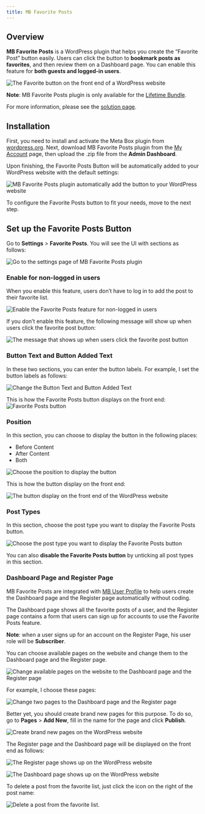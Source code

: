 ```yaml
---
title: MB Favorite Posts
---
```


## Overview

**MB Favorite Posts** is a WordPress plugin that helps you create the “Favorite Post” button easily. Users can click the button to **bookmark posts as favorites**, and then review them on a Dashboard page. You can enable this feature for **both guests and logged-in users**.

![The Favorite button on the front end of a WordPress website](https://i.imgur.com/McGrRT5.png)

**Note**: MB Favorite Posts plugin is only available for the [Lifetime Bundle](https://metabox.io/pricing/).

For more information, please see the [solution page](https://metabox.io/plugins/mb-favorite-posts/).

## Installation

First, you need to install and activate the Meta Box plugin from [wordpress.org](https://wordpress.org/plugins/meta-box/). Next, download MB Favorite Posts plugin from the [My Account](https://metabox.io/my-account/) page, then upload the .zip file from the **Admin Dashboard**.

Upon finishing, the Favorite Posts Button will be automatically added to your WordPress website with the default settings:

![MB Favorite Posts plugin automatically add the button to your WordPress website](https://i.imgur.com/y5MAFRk.png)

To configure the Favorite Posts button to fit your needs, move to the next step.

## Set up the Favorite Posts Button

Go to **Settings** > **Favorite Posts**. You will see the UI with sections as follows:

![Go to the settings page of MB Favorite Posts plugin](https://i.imgur.com/CwacJMk.png)

### Enable for non-logged in users

When you enable this feature, users don’t have to log in to add the post to their favorite list.

![Enable the Favorite Posts feature for non-logged in users](https://i.imgur.com/SzBkWZL.png)

If you don’t enable this feature, the following message will show up when users click the favorite post button:

![The message that shows up when users click the favorite post button](https://i.imgur.com/3U8quMe.png)

### Button Text and Button Added Text

In these two sections, you can enter the button labels. For example, I set the button labels as follows:

![Change the Button Text and Button Added Text](https://i.imgur.com/bWebSSZ.png)

This is how the Favorite Posts button displays on the front end:
![Favorite Posts button](https://i.imgur.com/kPiUUb1.gif)

### Position

In this section, you can choose to display the button in the following places:

- Before Content
- After Content
- Both

![Choose the position to display the button](https://i.imgur.com/4I3Kpxn.png)

This is how the button display on the front end:

![The button display on the front end of the WordPress website](https://i.imgur.com/cIVh7pm.png)

### Post Types

In this section, choose the post type you want to display the Favorite Posts button.

![Choose the post type you want to display the Favorite Posts button](https://i.imgur.com/EpEIgih.png)

You can also **disable the Favorite Posts button** by unticking all post types in this section.

### Dashboard Page and Register Page

MB Favorite Posts are integrated with [MB User Profile](https://metabox.io/plugins/mb-user-profile/) to help users create the Dashboard page and the Register page automatically without coding.

The Dashboard page shows all the favorite posts of a user, and the Register page contains a form that users can sign up for accounts to use the Favorite Posts feature.

**Note**: when a user signs up for an account on the Register Page, his user role will be **Subscriber**.

You can choose available pages on the website and change them to the Dashboard page and the Register page.

![Change available pages on the website to the Dashboard page and the Register page](https://i.imgur.com/UMR7SsL.png)

For example, I choose these pages:

![Change two pages to the Dashboard page and the Register page](https://i.imgur.com/6e5wOLu.png)

Better yet, you should create brand new pages for this purpose. To do so, go to **Pages** > **Add New**, fill in the name for the page and click **Publish**.

![Create brand new pages on the WordPress website](https://i.imgur.com/6lDi2YI.png)

The Register page and the Dashboard page will be displayed on the front end as follows:

![The Register page shows up on the WordPress website](https://i.imgur.com/uwH64JE.png)

![The Dashboard page shows up on the WordPress website](https://i.imgur.com/4uDV7P1.png)

To delete a post from the favorite list, just click the icon on the right of the post name:

![Delete a post from the favorite list.](https://i.imgur.com/KxbKTyf.png)
